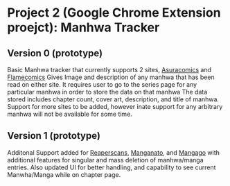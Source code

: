 # Project 2 (Google Chrome Extension proejct): Manhwa Tracker
## Version 0 (prototype)

Basic Manhwa tracker that currently supports 2 sites, [Asuracomics][def] and [Flamecomics][def2]
Gives Image and description of any manhwa that has been read on either site. It requires
user to go to the series page for any particular manhwa in order to store the data on that manhwa
The data stored includes chapter count, cover art, description, and title of manhwa. 
Support for more sites to be added, however inate support for any arbitrary manhwa will not be
available for some time.


## Version 1 (prototype)
Additonal Support added for [Reaperscans][def5], [Manganato][def4], and [Mangago][def3] with
additional features for singular and mass deletion of manhwa/manga entries. Also updated
UI for better handling, and capability to see current Manwha/Manga while on chapter
page.

[def]: https://asuracomic.net/
[def2]: https://flamecomics.me/
[def3]: https://www.mangago.me/
[def4]: https://manganato.com/
[def5]: https://reaperscans.com/